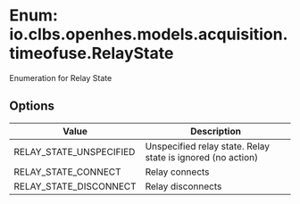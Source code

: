 # Enum: io.clbs.openhes.models.acquisition.timeofuse.RelayState

Enumeration for Relay State

## Options

| Value | Description |
| --- | --- |
| RELAY_STATE_UNSPECIFIED | Unspecified relay state. Relay state is ignored (no action) |
| RELAY_STATE_CONNECT | Relay connects |
| RELAY_STATE_DISCONNECT | Relay disconnects |
